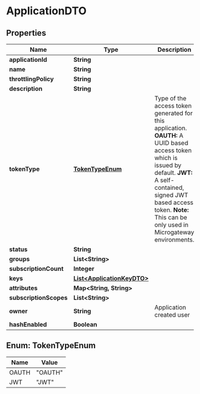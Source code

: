 
# ApplicationDTO

## Properties
Name | Type | Description | Notes
------------ | ------------- | ------------- | -------------
**applicationId** | **String** |  |  [optional]
**name** | **String** |  | 
**throttlingPolicy** | **String** |  | 
**description** | **String** |  |  [optional]
**tokenType** | [**TokenTypeEnum**](#TokenTypeEnum) | Type of the access token generated for this application.  **OAUTH:** A UUID based access token which is issued by default. **JWT:** A self-contained, signed JWT based access token. **Note:** This can be only used in Microgateway environments.  |  [optional]
**status** | **String** |  |  [optional]
**groups** | **List&lt;String&gt;** |  |  [optional]
**subscriptionCount** | **Integer** |  |  [optional]
**keys** | [**List&lt;ApplicationKeyDTO&gt;**](ApplicationKeyDTO.md) |  |  [optional]
**attributes** | **Map&lt;String, String&gt;** |  |  [optional]
**subscriptionScopes** | **List&lt;String&gt;** |  |  [optional]
**owner** | **String** | Application created user  |  [optional]
**hashEnabled** | **Boolean** |  |  [optional]


<a name="TokenTypeEnum"></a>
## Enum: TokenTypeEnum
Name | Value
---- | -----
OAUTH | &quot;OAUTH&quot;
JWT | &quot;JWT&quot;



